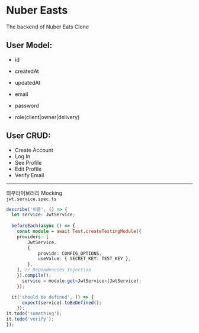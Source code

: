# Nuber Easts

The backend of Nuber Eats Clone

## User Model:

- id
- createdAt
- updatedAt

- email
- password
- role(client|owner|delivery)

## User CRUD:

- Create Account
- Log In
- See Profile
- Edit Profile
- Verify Email

---
외부라이브러리 Mocking  
`jwt.service.spec.ts`
```typescript
describe('이름', () => {  
  let service: JwtService;
  
  beforeEach(async () => {
    const module = await Test.createTestingModule({
    providers: [
        JwtService,
        {
            provide: CONFIG_OPTIONS,
            useValue: { SECRET_KEY: TEST_KEY },
        },
    ], // Dependencies Injection
    }).compile();
      service = module.get<JwtService>(JwtService);
    });

  it('should be defined', () => {
      expect(service).toBeDefined();
    });
it.todo('something');
it.todo('verify');
});



```
